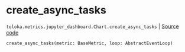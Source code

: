 # create_async_tasks
`toloka.metrics.jupyter_dashboard.Chart.create_async_tasks` | [Source code](https://github.com/Toloka/toloka-kit/blob/v1.1.4/src/metrics/jupyter_dashboard.py#L103)

```python
create_async_tasks(metric: BaseMetric, loop: AbstractEventLoop)
```

